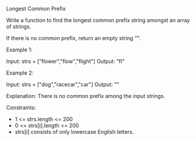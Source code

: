 Longest Common Prefix

Write a function to find the longest common prefix string amongst an array of strings.

If there is no common prefix, return an empty string "".

Example 1:

Input: strs = ["flower","flow","flight"]
Output: "fl"

Example 2:

Input: strs = ["dog","racecar","car"]
Output: ""

Explanation: There is no common prefix among the input strings.


Constraints:

- 1 <= strs.length <= 200
- 0 <= strs[i].length <= 200
- strs[i] consists of only lowercase English letters.